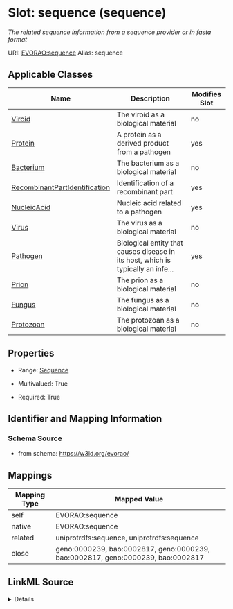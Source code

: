 

# Slot: sequence (sequence) 


_The related sequence information from a sequence provider or in fasta format_





URI: [EVORAO:sequence](https://w3id.org/evorao/sequence)
Alias: sequence

<!-- no inheritance hierarchy -->





## Applicable Classes

| Name | Description | Modifies Slot |
| --- | --- | --- |
| [Viroid](Viroid.md) | The viroid as a biological material |  no  |
| [Protein](Protein.md) | A protein as a derived product from a pathogen |  yes  |
| [Bacterium](Bacterium.md) | The bacterium as a biological material |  no  |
| [RecombinantPartIdentification](RecombinantPartIdentification.md) | Identification of a recombinant part |  yes  |
| [NucleicAcid](NucleicAcid.md) | Nucleic acid related to a pathogen |  yes  |
| [Virus](Virus.md) | The virus as a biological material |  no  |
| [Pathogen](Pathogen.md) | Biological entity that causes disease in its host, which is typically an infe... |  yes  |
| [Prion](Prion.md) | The prion as a biological material |  no  |
| [Fungus](Fungus.md) | The fungus as a biological material |  no  |
| [Protozoan](Protozoan.md) | The protozoan as a biological material |  no  |







## Properties

* Range: [Sequence](Sequence.md)

* Multivalued: True

* Required: True





## Identifier and Mapping Information







### Schema Source


* from schema: https://w3id.org/evorao/




## Mappings

| Mapping Type | Mapped Value |
| ---  | ---  |
| self | EVORAO:sequence |
| native | EVORAO:sequence |
| related | uniprotrdfs:sequence, uniprotrdfs:sequence |
| close | geno:0000239, bao:0002817, geno:0000239, bao:0002817, geno:0000239, bao:0002817 |




## LinkML Source

<details>
```yaml
name: sequence
description: The related sequence information from a sequence provider or in fasta
  format
title: sequence
from_schema: https://w3id.org/evorao/
close_mappings:
- geno:0000239
- bao:0002817
- geno:0000239
- bao:0002817
- geno:0000239
- bao:0002817
related_mappings:
- uniprotrdfs:sequence
- uniprotrdfs:sequence
rank: 1000
alias: sequence
domain_of:
- RecombinantPartIdentification
- Protein
- NucleicAcid
- Pathogen
range: Sequence
required: true
recommended: true
multivalued: true

```
</details>